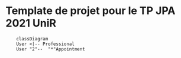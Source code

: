 # Template de projet pour le TP JPA 2021 UniR

```mermaid
    classDiagram
    User <|-- Professional
    User "2"--  "*"Appointment
```


